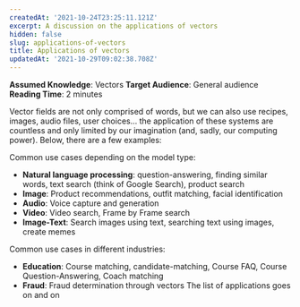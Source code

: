 ```yaml
---
createdAt: '2021-10-24T23:25:11.121Z'
excerpt: A discussion on the applications of vectors
hidden: false
slug: applications-of-vectors
title: Applications of vectors
updatedAt: '2021-10-29T09:02:38.708Z'
---
```


**Assumed Knowledge**: Vectors
**Target Audience**: General audience
**Reading Time**: 2 minutes

Vector fields are not only comprised of words, but we can also use recipes, images, audio files, user choices... the application of these systems are countless and only limited by our imagination (and, sadly, our computing power). Below, there are a few examples:

Common use cases depending on the model type:

- **Natural language processing**: question-answering, finding similar words, text search (think of Google Search), product search
- **Image**: Product recommendations, outfit matching, facial identification
- **Audio**: Voice capture and generation
- **Video**: Video search, Frame by Frame search
- **Image-Text**: Search images using text, searching text using images, create memes

Common use cases in different industries:

- **Education**: Course matching, candidate-matching, Course FAQ, Course Question-Answering, Coach matching
- **Fraud**: Fraud determination through vectors
The list of applications goes on and on